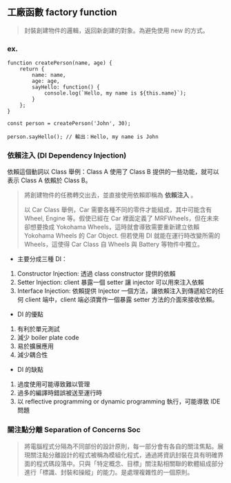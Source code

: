 
## 工廠函數 factory function 

> 封裝創建物件的邏輯，返回新創建的對象。為避免使用 new 的方式。

### ex.

```JS
function createPerson(name, age) {
	return {
		name: name,
		age: age,
		sayHello: function() {
			console.log(`Hello, my name is ${this.name}`);
		}
	};
}

const person = createPerson('John', 30);

person.sayHello(); // 輸出：Hello, my name is John
```


### 依賴注入 (DI Dependency Injection)

依賴這個動詞以 Class 舉例：Class A 使用了 Class B 提供的一些功能，就可以表示 Class A 依賴於 Class B。

> 將創建物件的任務轉交出去，並直接使用依賴即稱為 **依賴注入** 。
> 
> 以 Car Class 舉例，Car 需要各種不同的零件才能組成，其中可能含有 Wheel, Engine 等。假使已經在 Car 裡面定義了 MRFWheels，但在未來卻想要換成 Yokohama Wheels，這時就會導致需要重新建立依賴 Yokohama Wheels 的 Car Object. 但若使用 DI 就能在運行時改變所需的 Wheels，這使得 Car Class 自 Wheels 與 Battery 等物件中獨立。

-  主要分成三種 DI：
1. Constructor Injection: 透過 class constructor 提供的依賴
2. Setter Injection: client 暴露一個 setter 讓 injector 可以用來注入依賴
3. Interface Injection: 依賴提供 Injector 一個方法，讓依賴注入到傳遞給它的任何 client 端中，client 端必須實作一個暴露 setter 方法的介面來接收依賴。

- DI 的優點
1.  有利於單元測試
2.  減少 boiler plate code
3.  易於擴展應用
4.  減少耦合性

- DI 的缺點
1.  過度使用可能導致難以管理
2.  過多的編譯時錯誤被送至運行時
3.  以 reflective programming or dynamic programming 執行，可能導致 IDE 問題


### 關注點分離 Separation of Concerns Soc

> 將電腦程式分隔為不同部份的設計原則，每一部分會有各自的關注焦點。展現關注點分離設計的程式被稱為模組化程式，通過將資訊封裝在具有明確界面的程式碼段落中。只與「特定概念、目標」關注點相關聯的軟體組成部分進行「標識、封裝和操縱」的能力。是處理複雜性的一個原則。

